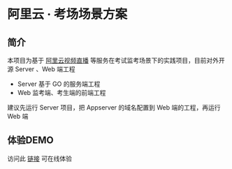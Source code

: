 # 阿里云 · 考场场景方案

## 简介

本项目为基于 [阿里云视频直播](https://www.aliyun.com/product/live) 等服务在考试监考场景下的实践项目，目前对外开源 Server 、Web 端工程

- Server 基于 GO 的服务端工程
- Web 监考端、考生端的前端工程

建议先运行 Server 项目，把 Appserver 的域名配置到 Web 端的工程，再运行 Web 端

## 体验DEMO

访问此 [链接](https://video.aliyuncs.com/exam-demo#/home) 可在线体验

